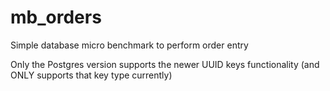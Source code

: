# mb_orders
Simple database micro benchmark to perform order entry

Only the Postgres version supports the newer UUID keys functionality
(and ONLY supports that key type currently)
